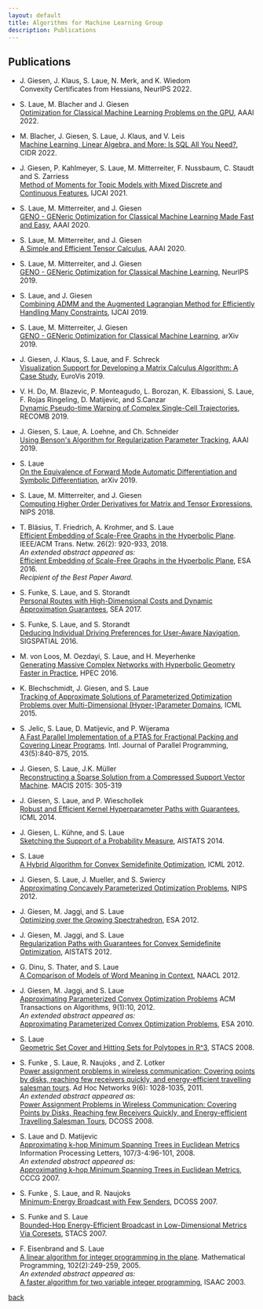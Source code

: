 ```yaml
---
layout: default
title: Algorithms for Machine Learning Group
description: Publications
---
```


## Publications

* J. Giesen, J. Klaus, S. Laue, N. Merk, and K. Wiedom  
Convexity Certificates from Hessians, NeurIPS 2022.

* S. Laue, M. Blacher and J. Giesen   
[Optimization for Classical Machine Learning Problems on the GPU](https://arxiv.org/abs/2203.16340), AAAI 2022.

* M. Blacher, J. Giesen, S. Laue, J. Klaus, and V. Leis  
[Machine Learning, Linear Algebra, and More: Is SQL All You Need?](https://www.cidrdb.org/cidr2022/papers/p17-blacher.pdf), CIDR 2022.

* J. Giesen, P. Kahlmeyer, S. Laue, M. Mitterreiter, F. Nussbaum, C. Staudt and S. Zarriess  
[Method of Moments for Topic Models with Mixed Discrete and Continuous Features](https://www.ijcai.org/proceedings/2021/333), IJCAI 2021.
  
* S. Laue, M. Mitterreiter, and J. Giesen  
[GENO - GENeric Optimization for Classical Machine Learning Made Fast and Easy](https://ojs.aaai.org/index.php/AAAI/article/view/7097), AAAI 2020.

* S. Laue, M. Mitterreiter, and J. Giesen  
[A Simple and Efficient Tensor Calculus](https://ojs.aaai.org/index.php/AAAI/article/view/5881), AAAI 2020.

* S. Laue, M. Mitterreiter, and J. Giesen  
[GENO - GENeric Optimization for Classical Machine Learning](https://proceedings.neurips.cc/paper/2019/hash/84438b7aae55a0638073ef798e50b4ef-Abstract.html), NeurIPS 2019.

* S. Laue, and J. Giesen  
[Combining ADMM and the Augmented Lagrangian Method for Efficiently Handling Many Constraints](https://doi.org/10.24963/ijcai.2019/629), IJCAI 2019.

* S. Laue, M. Mitterreiter, J. Giesen  
[GENO - GENeric Optimization for Classical Machine Learning](http://arxiv.org/abs/1905.13587), arXiv 2019.

* J. Giesen, J. Klaus, S. Laue, and F. Schreck  
[Visualization Support for Developing a Matrix Calculus Algorithm: A Case Study](https://doi.org/10.1111/cgf.13694), EuroVis 2019.

* V. H. Do, M. Blazevic, P. Monteagudo, L. Borozan, K. Elbassioni, S. Laue, F. Rojas Ringeling, D. Matijevic, and S.Canzar  
[Dynamic Pseudo-time Warping of Complex Single-Cell Trajectories](https://link.springer.com/content/pdf/bbm%3A978-3-030-17083-7%2F1.pdf), RECOMB 2019.

* J. Giesen, S. Laue, A. Loehne, and Ch. Schneider  
[Using Benson's Algorithm for Regularization Parameter Tracking](https://doi.org/10.1609/aaai.v33i01.33013689), AAAI 2019.

* S. Laue  
[On the Equivalence of Forward Mode Automatic Differentiation and Symbolic Differentiation](http://arxiv.org/abs/1904.02990), arXiv 2019.

* S. Laue, M. Mitterreiter, and J. Giesen  
[Computing Higher Order Derivatives for Matrix and Tensor Expressions](https://proceedings.neurips.cc/paper/2018/hash/0a1bf96b7165e962e90cb14648c9462d-Abstract.html), NIPS 2018.

* T. Bläsius, T. Friedrich, A. Krohmer, and S. Laue  
[Efficient Embedding of Scale-Free Graphs in the Hyperbolic Plane](http://doi.ieeecomputersociety.org/10.1109/TNET.2018.2810186). IEEE/ACM Trans. Netw. 26(2): 920-933, 2018.  
_An extended abstract appeared as:_    
[Efficient Embedding of Scale-Free Graphs in the Hyperbolic Plane](https://doi.org/10.4230/LIPIcs.ESA.2016.16), ESA 2016.  
_Recipient of the Best Paper Award._

* S. Funke, S. Laue, and S. Storandt  
[Personal Routes with High-Dimensional Costs and Dynamic Approximation Guarantees](https://doi.org/10.4230/LIPIcs.SEA.2017.18), SEA 2017.

* S. Funke, S. Laue, and S. Storandt  
[Deducing Individual Driving Preferences for User-Aware Navigation](https://doi.org/10.1145/2996913.2997004), SIGSPATIAL 2016.

* M. von Loos, M. Oezdayi, S. Laue, and H. Meyerhenke  
[Generating Massive Complex Networks with Hyperbolic Geometry Faster in Practice](https://doi.org/10.1109/HPEC.2016.7761644), HPEC 2016.

* K. Blechschmidt, J. Giesen, and S. Laue  
[Tracking of Approximate Solutions of Parameterized Optimization Problems over Multi-Dimensional (Hyper-)Parameter Domains](http://proceedings.mlr.press/v37/blechschmidt15.html), ICML 2015.

* S. Jelic, S. Laue, D. Matijevic, and P. Wijerama  
[A Fast Parallel Implementation of a PTAS for Fractional Packing and Covering Linear Programs](https://doi.org/10.1007/s10766-015-0352-y).
Intl. Journal of Parallel Programming, 43(5):840-875, 2015.

* J. Giesen, S. Laue, J.K. Müller  
[Reconstructing a Sparse Solution from a Compressed Support Vector Machine](https://doi.org/10.1007/978-3-319-32859-1_26). MACIS 2015: 305-319

* J. Giesen, S. Laue, and P. Wieschollek  
[Robust and Efficient Kernel Hyperparameter Paths with Guarantees](http://proceedings.mlr.press/v32/giesen14.html), ICML 2014.

* J. Giesen, L. Kühne, and S. Laue  
[Sketching the Support of a Probability Measure](http://proceedings.mlr.press/v33/giesen14.html), AISTATS 2014.

* S. Laue  
[A Hybrid Algorithm for Convex Semidefinite Optimization](http://icml.cc/2012/papers/109.pdf), ICML 2012. 

* J. Giesen, S. Laue, J. Mueller, and S. Swiercy  
[Approximating Concavely Parameterized Optimization Problems](https://proceedings.neurips.cc/paper/2012/hash/bdb106a0560c4e46ccc488ef010af787-Abstract.html), NIPS 2012. 

* J. Giesen, M. Jaggi, and S. Laue  
[Optimizing over the Growing Spectrahedron](https://doi.org/10.1007/978-3-642-33090-2_44), ESA 2012.

* J. Giesen, M. Jaggi, and S. Laue  
[Regularization Paths with Guarantees for Convex Semidefinite Optimization](http://proceedings.mlr.press/v22/giesen12.html), AISTATS 2012.

* G. Dinu, S. Thater, and S. Laue  
[A Comparison of Models of Word Meaning in Context](https://aclanthology.org/N12-1076/), NAACL 2012.

* J. Giesen, M. Jaggi, and S. Laue  
[Approximating Parameterized Convex Optimization Problems](https://doi.org/10.1145/2390176.2390186)
ACM Transactions on Algorithms, 9(1):10, 2012.    
_An extended abstract appeared as:_    
[Approximating Parameterized Convex Optimization Problems](https://doi.org/10.1007/978-3-642-15775-2_45), ESA 2010.

* S. Laue  
[Geometric Set Cover and Hitting Sets for Polytopes in R^3](https://doi.org/10.4230/LIPIcs.STACS.2008.1367), STACS 2008.

* S. Funke , S. Laue, R. Naujoks , and Z. Lotker  
[Power assignment problems in wireless communication: Covering points by disks, reaching few receivers quickly, and energy-efficient travelling salesman tours](https://doi.org/10.1016/j.adhoc.2010.08.016).
Ad Hoc Networks 9(6): 1028-1035, 2011.  
_An extended abstract appeared as:_  
[Power Assignment Problems in Wireless Communication: Covering Points by Disks, Reaching few Receivers Quickly, and Energy-efficient Travelling Salesman Tours](https://doi.org/10.1007/978-3-540-69170-9_19), DCOSS 2008.

* S. Laue and D. Matijevic  
[Approximating k-hop Minimum Spanning Trees in Euclidean Metrics](https://doi.org/10.1016/j.ipl.2008.01.004)
Information Processing Letters, 107/3-4:96-101, 2008.  
_An extended abstract appeared as:_  
[Approximating k-hop Minimum Spanning Trees in Euclidean Metrics](http://cccg.ca/proceedings/2007/05a4.pdf), CCCG 2007.

* S. Funke , S. Laue, and R. Naujoks  
[Minimum-Energy Broadcast with Few Senders](https://doi.org/10.1007/978-3-540-73090-3_27), DCOSS 2007.

* S. Funke and S. Laue  
[Bounded-Hop Energy-Efficient Broadcast in Low-Dimensional Metrics Via Coresets](https://doi.org/10.1007/978-3-540-70918-3_24), STACS 2007.

* F. Eisenbrand and S. Laue  
[A linear algorithm for integer programming in the plane](https://doi.org/10.1007/s10107-004-0520-0).
Mathematical Programming, 102(2):249-259, 2005.    
_An extended abstract appeared as:_  
[A faster algorithm for two variable integer programming](https://doi.org/10.1007/978-3-540-24587-2_31), ISAAC 2003.

[back](./)
